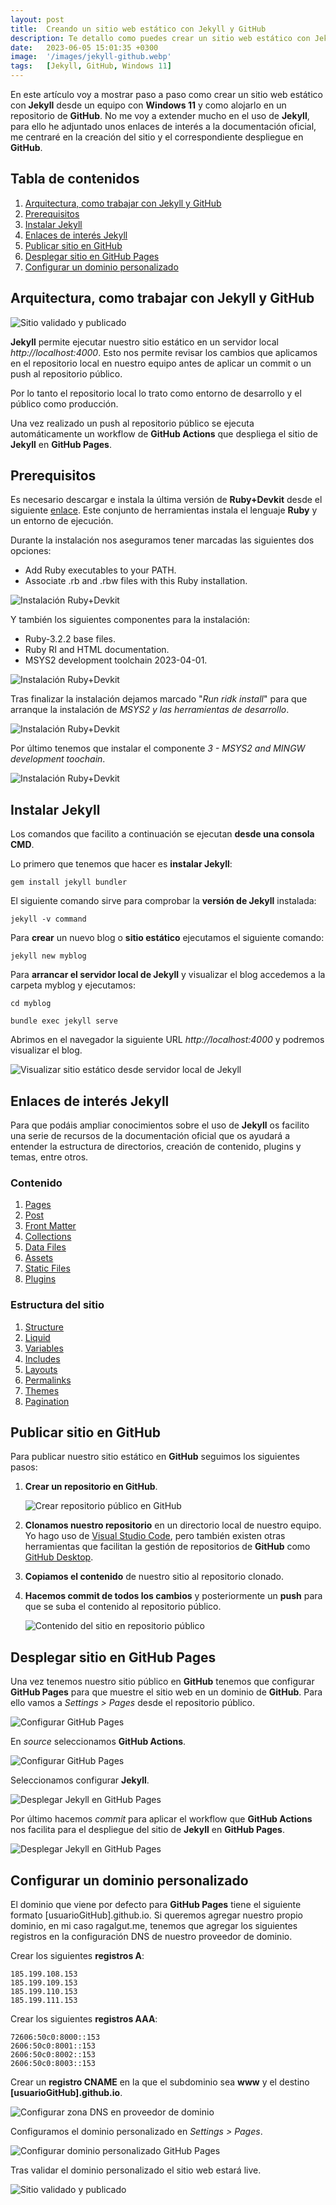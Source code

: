 ```yaml
---
layout: post
title:  Creando un sitio web estático con Jekyll y GitHub
description: Te detallo como puedes crear un sitio web estático con Jekyll y alojarlo de forma gratuita en GitHub.
date:   2023-06-05 15:01:35 +0300
image:  '/images/jekyll-github.webp'
tags:   [Jekyll, GitHub, Windows 11]
---
```


En este artículo voy a mostrar paso a paso como crear un sitio web estático con **Jekyll** desde un equipo con **Windows 11** y como alojarlo en un repositorio de **GitHub**. No me voy a extender mucho en el uso de **Jekyll**, para ello he adjuntado unos enlaces de interés a la documentación oficial, me centraré en la creación del sitio y el correspondiente despliegue en **GitHub**.

## Tabla de contenidos
1. [Arquitectura, como trabajar con Jekyll y GitHub](#arquitectura-como-trabajar-con-jekyll-y-github)
2. [Prerequisitos](#prerequisitos)
3. [Instalar Jekyll](#instalar-jekyll)
4. [Enlaces de interés Jekyll](#enlaces-de-interés-jekyll)
5. [Publicar sitio en GitHub](#publicar-sitio-en-github)
6. [Desplegar sitio en GitHub Pages](#desplegar-sitio-en-github-pages)
7. [Configurar un dominio personalizado](#configurar-un-dominio-personalizado)

## Arquitectura, como trabajar con Jekyll y GitHub

   ![Sitio validado y publicado](/images/arquitectura-jekyll-github-pages.svg)

   **Jekyll** permite ejecutar nuestro sitio estático en un servidor local *http://localhost:4000*. Esto nos permite revisar los cambios que aplicamos en el repositorio local en nuestro equipo antes de aplicar un commit o un push al repositorio público.

   Por lo tanto el repositorio local lo trato como entorno de desarrollo y el público como producción.

   Una vez realizado un push al repositorio público se ejecuta automáticamente un workflow de **GitHub Actions** que despliega el sitio de **Jekyll** en **GitHub Pages**.

## Prerequisitos

Es necesario descargar e instala la última versión de **Ruby+Devkit** desde el siguiente [enlace](https://rubyinstaller.org/downloads/). Este conjunto de herramientas instala el lenguaje **Ruby** y un entorno de ejecución.

Durante la instalación nos aseguramos tener marcadas las siguientes dos opciones:

- Add Ruby executables to your PATH.
- Associate .rb and .rbw files with this Ruby installation.

![Instalación Ruby+Devkit](/images/install-ruby-devkit1.webp)

Y también los siguientes componentes para la instalación:

- Ruby-3.2.2 base files.
- Ruby RI and HTML documentation.
- MSYS2 development toolchain 2023-04-01.

![Instalación Ruby+Devkit](/images/install-ruby-devkit2.webp)

Tras finalizar la instalación dejamos marcado "*Run ridk install*" para que arranque la instalación de *MSYS2 y las herramientas de desarrollo*.

![Instalación Ruby+Devkit](/images/install-ruby-devkit3.webp)

Por último tenemos que instalar el componente *3 - MSYS2 and MINGW development toochain*.

![Instalación Ruby+Devkit](/images/install-ruby-devkit4.webp)


## Instalar Jekyll

Los comandos que facilito a continuación se ejecutan **desde una consola CMD**.

Lo primero que tenemos que hacer es **instalar Jekyll**:

```
gem install jekyll bundler
```
El siguiente comando sirve para comprobar la **versión de Jekyll** instalada:

```
jekyll -v command
```
Para **crear** un nuevo blog o **sitio estático** ejecutamos el siguiente comando:

```
jekyll new myblog
```
Para **arrancar el servidor local de Jekyll** y visualizar el blog accedemos a la carpeta myblog y ejecutamos:

```
cd myblog
```
```
bundle exec jekyll serve
```

Abrimos en el navegador la siguiente URL *http://localhost:4000* y podremos visualizar el blog.

![Visualizar sitio estático desde servidor local de Jekyll](/images/myblog.webp)

## Enlaces de interés Jekyll

Para que podáis ampliar conocimientos sobre el uso de **Jekyll** os facilito una serie de recursos de la documentación oficial que os ayudará a entender la estructura de directorios, creación de contenido, plugins y temas, entre otros.

### Contenido

1. [Pages](https://jekyllrb.com/docs/pages/)
2. [Post](https://jekyllrb.com/docs/posts/)
3. [Front Matter](https://jekyllrb.com/docs/front-matter/)
4. [Collections](https://jekyllrb.com/docs/collections/)
5. [Data Files](https://jekyllrb.com/docs/datafiles/)
6. [Assets](https://jekyllrb.com/docs/assets/)
7. [Static Files](https://jekyllrb.com/docs/static-files/)
8. [Plugins](https://jekyllrb.com/docs/plugins/)

### Estructura del sitio

1. [Structure](https://jekyllrb.com/docs/structure/)
2. [Liquid](https://jekyllrb.com/docs/liquid/)
3. [Variables](https://jekyllrb.com/docs/variables/)
4. [Includes](https://jekyllrb.com/docs/includes/)
5. [Layouts](https://jekyllrb.com/docs/layouts/)
6. [Permalinks](https://jekyllrb.com/docs/permalinks/)
7. [Themes](https://jekyllrb.com/docs/themes/)
8. [Pagination](https://jekyllrb.com/docs/pagination/)

## Publicar sitio en GitHub

Para publicar nuestro sitio estático en **GitHub** seguimos los siguientes pasos:

1. **Crear un repositorio en GitHub**.

   ![Crear repositorio público en GitHub](/images/create-new-public-repository-github.webp)

2. **Clonamos nuestro repositorio** en un directorio local de nuestro equipo. Yo hago uso de [Visual Studio Code](https://code.visualstudio.com/), pero también existen otras herramientas que facilitan la gestión de repositorios de **GitHub** como [GitHub Desktop](create-new-public-repository-github.png).

3. **Copiamos el contenido** de nuestro sitio al repositorio clonado.

4. **Hacemos commit de todos los cambios** y posteriormente un **push** para que se suba el contenido al repositorio público.

   ![Contenido del sitio en repositorio público](/images/push-myblog-jekyll.webp)

## Desplegar sitio en GitHub Pages   

Una vez tenemos nuestro sitio público en **GitHub** tenemos que configurar **GitHub Pages** para que muestre el sitio web en un dominio de **GitHub**. Para ello vamos a *Settings > Pages* desde el repositorio público.

![Configurar GitHub Pages](/images/settings-github-pages.webp)

En *source* seleccionamos **GitHub Actions**.

![Configurar GitHub Pages](/images/source-github-pages.webp)

Seleccionamos configurar **Jekyll**.

![Desplegar Jekyll en GitHub Pages](/images/configure-jekyll-github-pages.webp)

Por último hacemos *commit* para aplicar el workflow que **GitHub Actions** nos facilita para el despliegue del sitio de **Jekyll** en **GitHub Pages**.

![Desplegar Jekyll en GitHub Pages](/images/commit-actions-github-pages.webp)

## Configurar un dominio personalizado

   El dominio que viene por defecto para **GitHub Pages** tiene el siguiente formato [usuarioGitHub].github.io.
   Si queremos agregar nuestro propio dominio, en mi caso ragalgut.me, tenemos que agregar los siguientes registros en la configuración DNS de nuestro proveedor de dominio.

   Crear los siguientes **registros A**:

   ```
   185.199.108.153
   185.199.109.153
   185.199.110.153
   185.199.111.153
   ```

   Crear los siguientes **registros AAA**:

   ```
   72606:50c0:8000::153
   2606:50c0:8001::153
   2606:50c0:8002::153
   2606:50c0:8003::153
   ```

   Crear un **registro CNAME** en la que el subdominio sea **www** y el destino **[usuarioGitHub].github.io**.

   ![Configurar zona DNS en proveedor de dominio](/images/config-dns-zone-github-pages.webp)

   Configuramos el dominio personalizado en *Settings > Pages*.

   ![Configurar dominio personalizado GitHub Pages](/images/custom-domain-github-pages.webp)

   Tras validar el dominio personalizado el sitio web estará live.
   
   ![Sitio validado y publicado](/images/github-pages-live.webp)